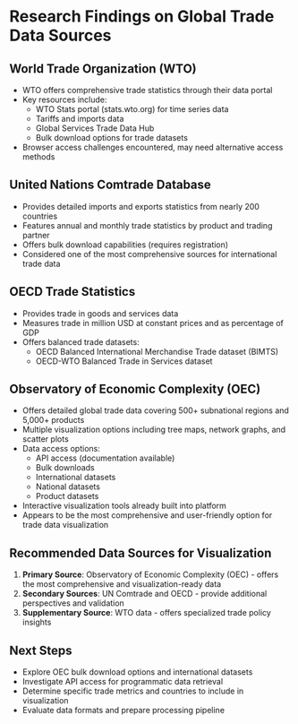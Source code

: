 # Research Findings on Global Trade Data Sources

## World Trade Organization (WTO)
- WTO offers comprehensive trade statistics through their data portal
- Key resources include:
  - WTO Stats portal (stats.wto.org) for time series data
  - Tariffs and imports data
  - Global Services Trade Data Hub
  - Bulk download options for trade datasets
- Browser access challenges encountered, may need alternative access methods

## United Nations Comtrade Database
- Provides detailed imports and exports statistics from nearly 200 countries
- Features annual and monthly trade statistics by product and trading partner
- Offers bulk download capabilities (requires registration)
- Considered one of the most comprehensive sources for international trade data

## OECD Trade Statistics
- Provides trade in goods and services data
- Measures trade in million USD at constant prices and as percentage of GDP
- Offers balanced trade datasets:
  - OECD Balanced International Merchandise Trade dataset (BIMTS)
  - OECD-WTO Balanced Trade in Services dataset

## Observatory of Economic Complexity (OEC)
- Offers detailed global trade data covering 500+ subnational regions and 5,000+ products
- Multiple visualization options including tree maps, network graphs, and scatter plots
- Data access options:
  - API access (documentation available)
  - Bulk downloads
  - International datasets
  - National datasets
  - Product datasets
- Interactive visualization tools already built into platform
- Appears to be the most comprehensive and user-friendly option for trade data visualization

## Recommended Data Sources for Visualization
1. **Primary Source**: Observatory of Economic Complexity (OEC) - offers the most comprehensive and visualization-ready data
2. **Secondary Sources**: UN Comtrade and OECD - provide additional perspectives and validation
3. **Supplementary Source**: WTO data - offers specialized trade policy insights

## Next Steps
- Explore OEC bulk download options and international datasets
- Investigate API access for programmatic data retrieval
- Determine specific trade metrics and countries to include in visualization
- Evaluate data formats and prepare processing pipeline
